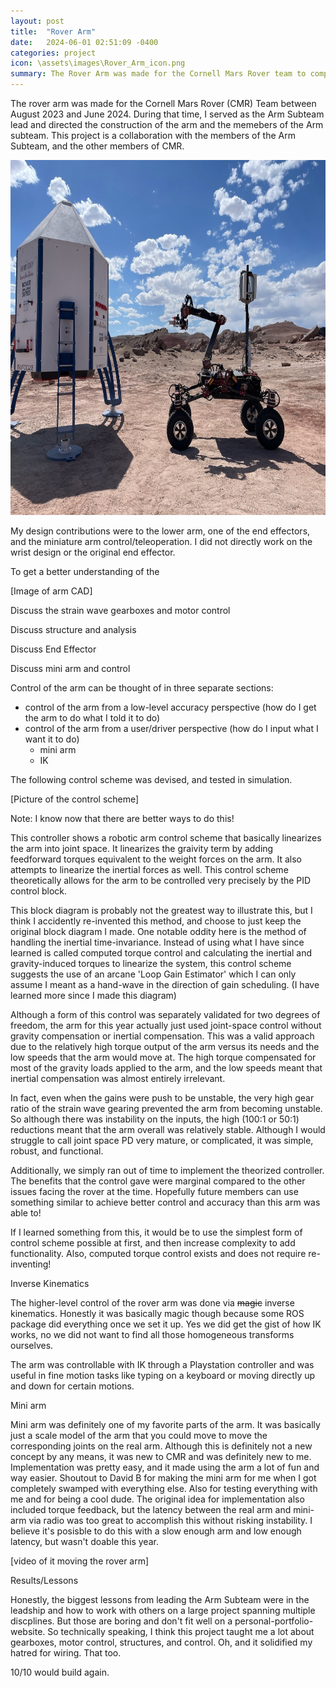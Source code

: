 ```yaml
---
layout: post
title:  "Rover Arm"
date:   2024-06-01 02:51:09 -0400
categories: project
icon: \assets\images\Rover_Arm_icon.png
summary: The Rover Arm was made for the Cornell Mars Rover team to compete in the University Rover Competition's equipment servicing and extreme delivery missions. The arm was designed to complete high load tasks as well as precision tasks. It makes use of brushless motors, strain wave gearboxes and an assortment of structural elements. 
---
```


The rover arm was made for the Cornell Mars Rover (CMR) Team between August 2023 and June 2024. During that time, I served as the Arm Subteam lead and directed the construction of the arm and the memebers of the Arm subteam. This project is a collaboration with the members of the Arm Subteam, and the other members of CMR. 

<img src="\assets\images\Rover_Arm.jpg" style="width:758px;height:568px;">

My design contributions were to the lower arm, one of the end effectors, and the miniature arm control/teleoperation. I did not directly work on the wrist design or the original end effector.


To get a better understanding of the 


[Image of arm CAD]


Discuss the strain wave gearboxes and motor control


Discuss structure and analysis


Discuss End Effector



Discuss mini arm and control

Control of the arm can be thought of in three separate sections:
- control of the arm from a low-level accuracy perspective (how do I get the arm to do what I told it to do)
- control of the arm from a user/driver perspective (how do I input what I want it to do)
    - mini arm
    - IK

The following control scheme was devised, and tested in simulation.

[Picture of the control scheme]

Note: I know now that there are better ways to do this!

This controller shows a robotic arm control scheme that basically linearizes the arm into joint space. It linearizes the graivity term by adding feedforward torques equivalent to the weight forces on the arm. It also attempts to linearize the inertial forces as well. This control scheme theoretically allows for the arm to be controlled very precisely by the PID control block. 

This block diagram is probably not the greatest way to illustrate this, but I think I accidently re-invented this method, and choose to just keep the original block diagram I made. One notable oddity here is the method of handling the inertial time-invariance. Instead of using what I have since learned is called computed torque control and calculating the inertial and gravity-induced torques to linearize the system, this control scheme suggests the use of an arcane 'Loop Gain Estimator' which I can only assume I meant as a hand-wave in the direction of gain scheduling. (I have learned more since I made this diagram)

Although a form of this control was separately validated for two degrees of freedom, the arm for this year actually just used joint-space control without gravity compensation or inertial compensation. This was a valid approach due to the relatively high torque output of the arm versus its needs and the low speeds that the arm would move at. The high torque compensated for most of the gravity loads applied to the arm, and the low speeds meant that inertial compensation was almost entirely irrelevant. 

In fact, even when the gains were push to be unstable, the very high gear ratio of the strain wave gearing prevented the arm from becoming unstable. So although there was instability on the inputs, the high (100:1 or 50:1) reductions meant that the arm overall was relatively stable. Although I would struggle to call joint space PD very mature, or complicated, it was simple, robust, and functional.

Additionally, we simply ran out of time to implement the theorized controller. The benefits that the control gave were marginal compared to the other issues facing the rover at the time. Hopefully future members can use something similar to achieve better control and accuracy than this arm was able to!

If I learned something from this, it would be to use the simplest form of control scheme possible at first, and then increase complexity to add functionality. Also, computed torque control exists and does not require re-inventing!


Inverse Kinematics 

The higher-level control of the rover arm was done via <s>magic</s> inverse kinematics. Honestly it was basically magic though because some ROS package did everything once we set it up. Yes we did get the gist of how IK works, no we did not want to find all those homogeneous transforms ourselves.

The arm was controllable with IK through a Playstation controller and was useful in fine motion tasks like typing on a keyboard or moving directly up and down for certain motions. 


Mini arm

Mini arm was definitely one of my favorite parts of the arm. It was basically just a scale model of the arm that you could move to move the corresponding joints on the real arm. Although this is definitely not a new concept by any means, it was new to CMR and was definitely new to me. Implementation was pretty easy, and it made using the arm a lot of fun and way easier. Shoutout to David B for making the mini arm for me when I got completely swamped with everything else. Also for testing everything with me and for being a cool dude. The original idea for implementation also included torque feedback, but the latency between the real arm and mini-arm via radio was too great to accomplish this without risking instability. I believe it's posisble to do this with a slow enough arm and low enough latency, but wasn't doable this year.

[video of it moving the rover arm]



Results/Lessons

Honestly, the biggest lessons from leading the Arm Subteam were in the leadship and how to work with others on a large project spanning multiple discplines. But those are boring and don't fit well on a personal-portfolio-website. So technically speaking, I think this project taught me a lot about gearboxes, motor control, structures, and control. Oh, and it solidified my hatred for wiring. That too. 

10/10 would build again.